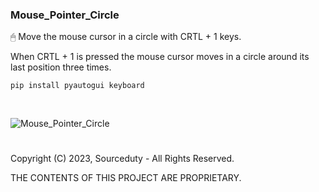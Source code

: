 ### Mouse_Pointer_Circle

🖱 Move the mouse cursor in a circle with CRTL + 1 keys.

When CRTL + 1 is pressed the mouse cursor moves in a circle around its last position three times.


```
pip install pyautogui keyboard

```
<br />

![Mouse_Pointer_Circle](https://github.com/sourceduty/Mouse_Pointer_Circle/assets/123030236/f8b94a20-df35-469e-bf83-5d3f05cd6a86)

#

Copyright (C) 2023, Sourceduty - All Rights Reserved.

THE CONTENTS OF THIS PROJECT ARE PROPRIETARY.
